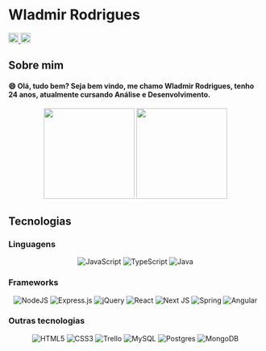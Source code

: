 # Wladmir Rodrigues

<a href="https://www.linkedin.com/in/wladmir-rodrigues" target="_blank"><img src="https://img.shields.io/badge/-Wladmir%20Rodrigues-informational?logo=linkedin" target="_blank" style="height: 20px"> </a>
<a href="mailto:wladmir.rrodrigues@gmail.com" target="_blank"><img src="https://img.shields.io/badge/-wladmir.rrodrigues%40gmail.com-red?logo=gmail&labelColor=white" target="_blank" style="height: 20px"> </a>


## Sobre mim

#### :smile: Olá, tudo bem? Seja bem vindo, me chamo Wladmir Rodrigues, tenho 24 anos, atualmente cursando Análise e Desenvolvimento.
  <div align='center''> 
  
 <img height="180em" src="https://github-readme-stats.vercel.app/api?username=getwlad&show_icons=true&theme=radical&include_all_commits=true&count_private=true"/>
 <img height="180em" src="https://github-readme-stats.vercel.app/api/top-langs/?username=getwlad&layout=compact&langs_count=7&theme=radical"/> 

</div>


## Tecnologias
### 

### Linguagens
<div align='center'>
  
 
  ![JavaScript](https://img.shields.io/badge/javascript-%23323330.svg?style=for-the-badge&logo=javascript&logoColor=%23F7DF1E)
  ![TypeScript](https://img.shields.io/badge/typescript-%23007ACC.svg?style=for-the-badge&logo=typescript&logoColor=white)
  ![Java](https://img.shields.io/badge/java-%23ED8B00.svg?style=for-the-badge&logo=java&logoColor=white)
   </div>

### Frameworks
<div align='center'>
  
  
  ![NodeJS](https://img.shields.io/badge/node.js-6DA55F?style=for-the-badge&logo=node.js&logoColor=white)
  ![Express.js](https://img.shields.io/badge/express.js-%23404d59.svg?style=for-the-badge&logo=express&logoColor=%2361DAFB)
  ![jQuery](https://img.shields.io/badge/jquery-%230769AD.svg?style=for-the-badge&logo=jquery&logoColor=white)
  ![React](https://img.shields.io/badge/react-%2320232a.svg?style=for-the-badge&logo=react&logoColor=%2361DAFB)
  ![Next JS](https://img.shields.io/badge/Next-black?style=for-the-badge&logo=next.js&logoColor=white)
  ![Spring](https://img.shields.io/badge/spring-%236DB33F.svg?style=for-the-badge&logo=spring&logoColor=white)
  ![Angular](https://img.shields.io/badge/angular-%23DD0031.svg?style=for-the-badge&logo=angular&logoColor=white)
  
  
 </div>
 
 ### Outras tecnologias
 <div align='center'>

  ![HTML5](https://img.shields.io/badge/html5-%23E34F26.svg?style=for-the-badge&logo=html5&logoColor=white)
  ![CSS3](https://img.shields.io/badge/css3-%231572B6.svg?style=for-the-badge&logo=css3&logoColor=white)
  ![Trello](https://img.shields.io/badge/Trello-%23026AA7.svg?style=for-the-badge&logo=Trello&logoColor=white)
    ![MySQL](https://img.shields.io/badge/mysql-%2300f.svg?style=for-the-badge&logo=mysql&logoColor=white)
  ![Postgres](https://img.shields.io/badge/postgres-%23316192.svg?style=for-the-badge&logo=postgresql&logoColor=white)
 ![MongoDB](https://img.shields.io/badge/MongoDB-%234ea94b.svg?style=for-the-badge&logo=mongodb&logoColor=white)
   </div>

 


          
 
          

